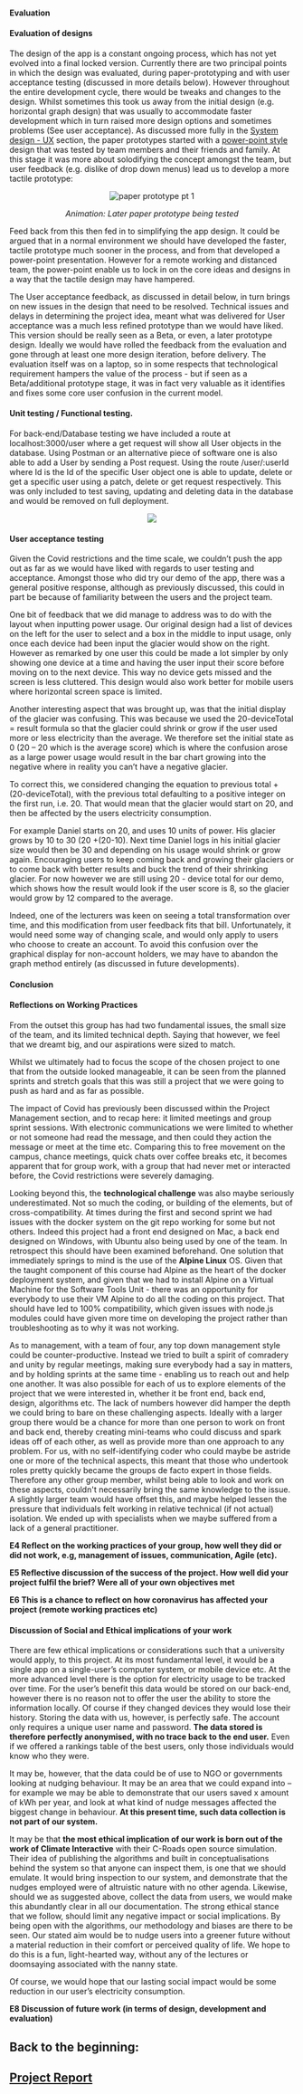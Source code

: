 #### Evaluation 

#### Evaluation of designs

The design of the app is a constant ongoing process, which has not yet evolved into a final locked version.
Currently there are two principal points in which the design was evaluated, during paper-prototyping and with user acceptance testing (discussed in more details below). However throughout the entire development cycle, there would be tweaks and changes to the design. Whilst sometimes this took us away from the initial design (e.g. horizontal graph design) that was usually to accommodate faster development which in turn raised more design options and sometimes problems (See user acceptance).
As discussed more fully in the [System design - UX](https://github.com/aaronsharma/SEGP/blob/main/Portfolio/System%20Integration%20%26%20UX.md#ux-design) section, the paper prototypes started with a [power-point style](https://github.com/aaronsharma/SEGP/blob/develop/TidyUp/paper%20prototype.odp) design that was tested by team members and their friends and family. At this stage it was more about solodifying the concept amongst the team, but user feedback (e.g. dislike of drop down menus) lead us to develop a more tactile prototype:
<p align="center">
<img src="https://github.com/aaronsharma/SEGP/blob/main/Portfolio/Media/Paper_Prototype%20pt1.gif" alt="paper prototype pt 1">
</p>
<p align="center">
  <i>
  Animation: Later paper prototype being tested 
  </i>
</p>

Feed back from this then fed in to simplifying the app design. It could be argued that in a normal environment we should have developed the faster, tactile prototype much sooner in the process, and from that developed a power-point presentation. However for a remote working and distanced team, the power-point enable us to lock in on the core ideas and designs in a way that the tactile design may have hampered.

The User acceptance feedback, as discussed in detail below, in turn brings on new issues in the design that need to be resolved. Technical issues and delays in determining the project idea, meant what was delivered for User acceptance was a much less refined prototype than we would have liked. This version should be really seen as a Beta, or even, a later prototype design. Ideally we would have rolled the feedback from the evaluation and gone through at least one more design iteration, before delivery.
The evaluation itself was on a laptop, so in some respects that technological requirement hampers the value of the process - but if seen as a Beta/additional prototype stage, it was in fact very valuable as it identifies and fixes some core user confusion in the current model.


#### Unit testing / Functional testing.

For back-end/Database testing we have included a route at localhost:3000/user where a get request will show all User objects in the database. Using Postman or an alternative piece of software one is also able to add a User by sending a Post request. Using the route /user/:userId where Id is the Id of the specific User object one is able to update, delete or get a specific user using a patch, delete or get request respectively. This was only included to test saving, updating and deleting data in the database and would be removed on full deployment.

<p align="center">
  <img  src="https://github.com/aaronsharma/SEGP/blob/main/Portfolio/Media/Postman.JPG">
</p>

#### User acceptance testing

Given the Covid restrictions and the time scale, we couldn’t push the app out as far as we would have liked with regards to user testing and acceptance. Amongst those who did try our demo of the app, there was a general positive response, although as previously discussed, this could in part be because of familiarity between the users and the project team.

One bit of feedback that we did manage to address was to do with the layout when inputting power usage. Our original design had a list of devices on the left for the user to select and a box in the middle to input usage, only once each device had been input the glacier would show on the right. However as remarked by one user this could be made a lot simpler by only showing one device at a time and having the user input their score before moving on to the next device. This way no device gets missed and the screen is less cluttered. This design would also work better for mobile users where horizontal screen space is limited. 

Another interesting aspect that was brought up, was that the initial display of the glacier was confusing.  This was because we used the 20-deviceTotal = result formula so that the glacier could shrink or grow if the user used more or less electricity than the average.  We therefore set the initial state as 0 (20 – 20 which is the average score) which is where the confusion arose as a large power usage would result in the bar chart growing into the negative where in reality you can’t have a negative glacier.

To correct this, we considered changing the equation to previous total +(20-deviceTotal), with the previous total defaulting to a positive integer on the first run, i.e. 20. That would mean that the glacier would start on 20, and then be affected by the users electricity consumption.  

For example Daniel starts on 20, and uses 10 units of power.  His glacier grows by 10 to 30 (20 +(20-10).  Next time Daniel logs in his initial glacier size would then be 30 and depending on his usage would shrink or grow again. Encouraging users to keep coming back and growing their glaciers or to come back with better results and buck the trend of their shrinking glacier. For now however we are still using 20 - device total for our demo, which shows how the result would look if the user score is 8, so the glacier would grow by 12 compared to the average.

Indeed, one of the lecturers was keen on seeing a total transformation over time, and this modification from user feedback fits that bill. Unfortunately, it would need some way of changing scale, and would only apply to users who choose to create an account.  To avoid this confusion over the graphical display for non-account holders, we may have to abandon the graph method entirely (as discussed in future developments).




#### Conclusion

#### Reflections on Working Practices

From the outset this group has had two fundamental issues, the small size of the team, and its limited technical depth. Saying that however, we feel that we dreamt big, and our aspirations were sized to match.

Whilst we ultimately had to focus the scope of the chosen project to one that from the outside looked manageable, it can be seen from the planned sprints and stretch goals that this was still a project that we were going to push as hard and as far as possible.

The impact of Covid has previously been discussed within the Project Management section, and to recap here: it limited meetings and group sprint sessions. With electronic communications we were limited to whether or not someone had read the message, and then could they action the message or meet at the time etc.  Comparing this to free movement on the campus, chance meetings, quick chats over coffee breaks etc, it becomes apparent that for group work, with a group that had never met or interacted before, the Covid restrictions were severely damaging.

Looking beyond this, the **technological challenge** was also maybe seriously underestimated.  Not so much the coding, or building of the elements, but of cross-compatibility.
At times during the first and second sprint we had issues with the docker system on the git repo working for some but not others. Indeed this project had a front end designed on Mac, a back end designed on Windows, with Ubuntu also being used by one of the team.  In retrospect this should have been examined beforehand.  One solution that immediately springs to mind is the use of the **Alpine Linux** OS. Given that the taught component of this course had Alpine as the heart of the docker deployment system, and given that we had to install Alpine on a Virtual Machine for the Software Tools Unit - there was an opportunity for everybody to use their VM Alpine to do all the coding on this project.  That should have led to 100% compatibility, which given issues with node.js modules could have given more time on developing the project rather than troubleshooting as to why it was not working.

As to management, with a team of four, any top down management style could be counter-productive. Instead we tried to built a spirit of comradery and unity by regular meetings, making sure everybody had a say in matters, and by holding sprints at the same time - enabling us to reach out and help one another. It was also possible for each of us to explore elements of the project that we were interested in, whether it be front end, back end, design, algorithms etc.
The lack of numbers however did hamper the depth we could bring  to bare on these challenging aspects. Ideally with a larger group there would be a chance for more than one person to work on front and back end, thereby creating mini-teams who could discuss and spark ideas off of each other, as well as provide more than one approach to any problem. For us, with no self-identifying coder who could maybe be astride one or more of the technical aspects, this meant that those who undertook roles pretty quickly became the groups de facto expert in those fields. Therefore any other group member, whilst being able to look and work on these aspects, couldn't necessarily bring the same knowledge to the issue. A slightly larger team would have offset this, and maybe helped lessen the pressure that individuals felt working in relative technical (if not actual) isolation. We ended up with specialists when we maybe suffered from a lack of a general practitioner.


**E4 Reflect on the working practices of your group, how well they did or did not work, e.g, management of issues, communication, Agile (etc).**

**E5  Reflective discussion of the success of the project. How well did  your project fulfil the brief? Were all of your own objectives met**

**E6  This is a chance to reflect on how coronavirus has affected your project (remote working practices etc)**

#### Discussion of Social and Ethical implications of your work

There are few ethical implications or considerations such that a university would apply, to this project.  At its most fundamental level, it would be a single app on a single-user’s computer system, or mobile device etc.
At the more advanced level there is the option for electricity usage to be tracked over time.  For the user’s benefit this data would be stored on our back-end, however there is no reason not to offer the user the ability to store the information locally.  Of course if they changed devices they would lose their history.
Storing the data with us, however, is perfectly safe.  The account only requires a unique user name and password.  **The data stored is therefore perfectly anonymised, with no trace back to the end user.**  Even if we offered a rankings table of the best users, only those individuals would know who they were.

It may be, however, that the data could be of use to NGO or governments looking at nudging behaviour.  It may be an area that we could expand into – for example we may be able to demonstrate that our users saved x amount of kWh per year, and look at what kind of nudge messages affected the biggest change in behaviour.  **At this present time, such data collection is not part of our system.**

It may be that **the most ethical implication of our work is born out of the work of Climate Interactive** with their C-Roads open source simulation. Their idea of publishing the algorithms and built in conceptualisations behind the system so that anyone can inspect them, is one that we should emulate.  It would bring inspection to our system, and demonstrate that the nudges employed were of altruistic nature with no other agenda.  Likewise, should we as suggested above, collect the data from users, we would make this abundantly clear in all our documentation. 
The strong ethical stance that we follow, should limit any negative impact or social implications.  By being open with the algorithms, our methodology and biases are there to be seen. Our stated aim would be to nudge users into a greener future without a material reduction in their comfort or perceived quality of life.  We hope to do this is a fun, light-hearted way, without any of the lectures or doomsaying associated with the nanny state.

Of course, we would hope that our lasting social impact would be some reduction in our user’s electricity consumption.

**E8 Discussion of future work (in terms of design, development and evaluation)**


## Back to the beginning:

## [Project Report](https://github.com/aaronsharma/SEGP/blob/main/Project%20Report.md)
